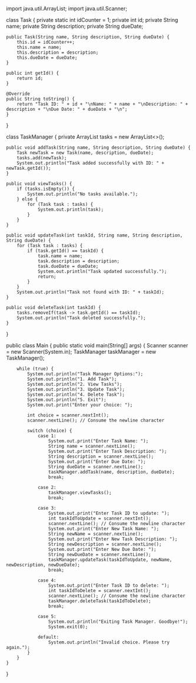 import java.util.ArrayList;
import java.util.Scanner;

class Task {
    private static int idCounter = 1;
    private int id;
    private String name;
    private String description;
    private String dueDate;

    public Task(String name, String description, String dueDate) {
        this.id = idCounter++;
        this.name = name;
        this.description = description;
        this.dueDate = dueDate;
    }

    public int getId() {
        return id;
    }

    @Override
    public String toString() {
        return "Task ID: " + id + "\nName: " + name + "\nDescription: " + description + "\nDue Date: " + dueDate + "\n";
    }
}

class TaskManager {
    private ArrayList<Task> tasks = new ArrayList<>();

    public void addTask(String name, String description, String dueDate) {
        Task newTask = new Task(name, description, dueDate);
        tasks.add(newTask);
        System.out.println("Task added successfully with ID: " + newTask.getId());
    }

    public void viewTasks() {
        if (tasks.isEmpty()) {
            System.out.println("No tasks available.");
        } else {
            for (Task task : tasks) {
                System.out.println(task);
            }
        }
    }

    public void updateTask(int taskId, String name, String description, String dueDate) {
        for (Task task : tasks) {
            if (task.getId() == taskId) {
                task.name = name;
                task.description = description;
                task.dueDate = dueDate;
                System.out.println("Task updated successfully.");
                return;
            }
        }
        System.out.println("Task not found with ID: " + taskId);
    }

    public void deleteTask(int taskId) {
        tasks.removeIf(task -> task.getId() == taskId);
        System.out.println("Task deleted successfully.");
    }
}

public class Main {
    public static void main(String[] args) {
        Scanner scanner = new Scanner(System.in);
        TaskManager taskManager = new TaskManager();

        while (true) {
            System.out.println("Task Manager Options:");
            System.out.println("1. Add Task");
            System.out.println("2. View Tasks");
            System.out.println("3. Update Task");
            System.out.println("4. Delete Task");
            System.out.println("5. Exit");
            System.out.print("Enter your choice: ");

            int choice = scanner.nextInt();
            scanner.nextLine(); // Consume the newline character

            switch (choice) {
                case 1:
                    System.out.print("Enter Task Name: ");
                    String name = scanner.nextLine();
                    System.out.print("Enter Task Description: ");
                    String description = scanner.nextLine();
                    System.out.print("Enter Due Date: ");
                    String dueDate = scanner.nextLine();
                    taskManager.addTask(name, description, dueDate);
                    break;

                case 2:
                    taskManager.viewTasks();
                    break;

                case 3:
                    System.out.print("Enter Task ID to update: ");
                    int taskIdToUpdate = scanner.nextInt();
                    scanner.nextLine(); // Consume the newline character
                    System.out.print("Enter New Task Name: ");
                    String newName = scanner.nextLine();
                    System.out.print("Enter New Task Description: ");
                    String newDescription = scanner.nextLine();
                    System.out.print("Enter New Due Date: ");
                    String newDueDate = scanner.nextLine();
                    taskManager.updateTask(taskIdToUpdate, newName, newDescription, newDueDate);
                    break;

                case 4:
                    System.out.print("Enter Task ID to delete: ");
                    int taskIdToDelete = scanner.nextInt();
                    scanner.nextLine(); // Consume the newline character
                    taskManager.deleteTask(taskIdToDelete);
                    break;

                case 5:
                    System.out.println("Exiting Task Manager. Goodbye!");
                    System.exit(0);

                default:
                    System.out.println("Invalid choice. Please try again.");
            }
        }
    }
}

